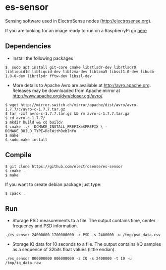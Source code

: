 
# es-sensor 

Sensing software used in ElectroSense nodes (http://electrosense.org). 

If you are looking for an image ready to run on a RaspberryPi go [here](https://electrosense.org/app.html#!/join)

## Dependencies

* Install the following packages

```
$  sudo apt install git-core cmake librtlsdr-dev librtlsdr0 libliquid1d libliquid-dev liblzma-dev liblzma5 libssl1.0-dev libusb-1.0-0-dev librtlsdr fftw-dev libssl-dev
```

* More details to Apache Avro are available at http://avro.apache.org. Releases may be downloaded from Apache mirror at http://www.apache.org/dyn/closer.cgi/avro/.

```
$ wget http://mirror.switch.ch/mirror/apache/dist/avro/avro-1.7.7/c/avro-c-1.7.7.tar.gz
$ tar -zxf avro-c-1.7.7.tar.gz && rm avro-c-1.7.7.tar.gz
$ cd avro-c-1.7.7/
$ mkdir build && cd build/
$ cmake ../ -DCMAKE_INSTALL_PREFIX=$PREFIX \ -DCMAKE_BUILD_TYPE=RelWithDebInfo
$ make
$ sudo make install
```

## Compile

```
$ git clone https://github.com/electrosense/es-sensor 
$ cmake .
$ make 
```

If you want to create debian package just type:

```
$ cpack .
```

## Run

* Storage PSD measurements to a file. The output contains time, center frequency and PSD information.

```
./es_sensor 24000000 1700000000 -z PSD -s 2400000 -u /tmp/psd_data.csv
```

* Storage IQ data for 10 seconds to a file. The output contains I/Q samples as a sequence of 32bits float values (little endian).

```
./es_sensor 806000000 806000000 -z IQ -s 2400000 -t 10 -u /tmp/iq_data.raw
```

